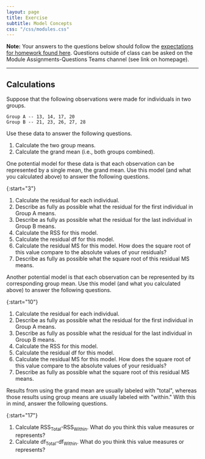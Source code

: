 ```yaml
---
layout: page
title: Exercise
subtitle: Model Concepts
css: "/css/modules.css"
---
```


<div class="alert alert-warning">
  <strong>Note:</strong> Your answers to the questions below should follow the <a href="../resources/hwformat" target="_blank">expectations for homework found here</a>. Questions outside of class can be asked on the Module Assignments-Questions Teams channel (see link on homepage).
</div>


----

## Calculations

Suppose that the following observations were made for individuals in two groups.

```
Group A -- 13, 14, 17, 20
Group B -- 21, 23, 26, 27, 28
```

Use these data to answer the following questions.

1. Calculate the two group means.
1. Calculate the grand mean (i.e., both groups combined).

One potential model for these data is that each observation can be represented by a single mean, the grand mean. Use this model (and what you calculated above) to answer the following questions.

{:start="3"}
1. Calculate the residual for each individual.
1. Describe as fully as possible what the residual for the first individual in Group A means.
1. Describe as fully as possible what the residual for the last individual in Group B means.
1. Calculate the RSS for this model.
1. Calculate the residual df for this model.
1. Calculate the residual MS for this model. How does the square root of this value compare to the absolute values of your residuals?
1. Describe as fully as possible what the square root of this residual MS means.

Another potential model is that each observation can be represented by its corresponding group mean. Use this model (and what you calculated above) to answer the following questions.

{:start="10"}
1. Calculate the residual for each individual.
1. Describe as fully as possible what the residual for the first individual in Group A means.
1. Describe as fully as possible what the residual for the last individual in Group B means.
1. Calculate the RSS for this model.
1. Calculate the residual df for this model.
1. Calculate the residual MS for this model. How does the square root of this value compare to the absolute values of your residuals?
1. Describe as fully as possible what the square root of this residual MS means.

Results from using the grand mean are usually labeled with "total", whereas those results using group means are usually labeled with "within." With this in mind, answer the following questions.

{:start="17"}
1. Calculate RSS<sub>Total</sub>-RSS<sub>Within</sub>. What do you think this value measures or represents?
1. Calculate df<sub>Total</sub>-df<sub>Within</sub>. What do you think this value measures or represents?
